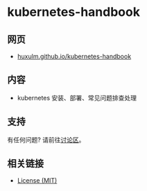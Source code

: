 # kubernetes-handbook
## 网页
- [huxulm.github.io/kubernetes-handbook](https://huxulm.github.io/kubernetes-handbook)

## 内容
- kubernetes 安装、部署、常见问题排查处理

## 支持
有任何问题? 请前往[讨论区](https://github.com/huxulm/kubernetes-handbook/discussions)。

## 相关链接
- [License (MIT)](./LICENSE)